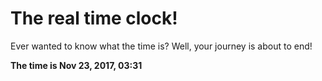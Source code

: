 # The real time clock!

Ever wanted to know what the time is? Well, your journey is about to end!

**The time is Nov 23, 2017, 03:31**